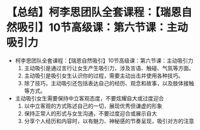 # 【总结】柯李思团队全套课程：【瑞恩自然吸引】10节高级课：第六节课：主动吸引力

-   柯李思团队全套课程：【瑞恩自然吸引】10节高级课：第六节课：主动吸引力
    1.  主动吸引是通过言行让女生产生吸引力，涉及言语、触碰、气氛等方面。
    2.  主动吸引是吸引女生认识你的过程，需要主动出击并使用各种技巧。
    3.  除了技巧，主动吸引还包括表达自己的经历、观念和故事，以及肢体接触等方式。
-   主动吸引女生需要保持中立客观态度，不要炫耀自大或过度迎合
    1.  以中立客观的方式陈述自己的一切，展现优秀但谦虚的形象
    2.  保持正常人的形式与女生沟通，不要过度迎合或展示自大
    3.  分享个人经历和内容时，以有魅力、神秘感的节奏呈现，吸引对方的注意